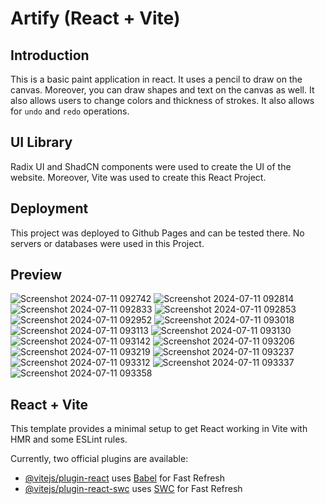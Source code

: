 # Artify (React + Vite)

## Introduction

This is a basic paint application in react. It uses a pencil to draw on the canvas. Moreover, you can draw shapes and text on the canvas as well. It also allows users to change colors and thickness of strokes. It also allows for `undo` and `redo` operations.

## UI Library

Radix UI and ShadCN components were used to create the UI of the website. Moreover, Vite was used to create this React Project.

## Deployment

This project was deployed to Github Pages and can be tested there. No servers or databases were used in this Project.

## Preview
![Screenshot 2024-07-11 092742](https://github.com/HasanYahya101/Artify-Vite/assets/118683092/b7f3880d-7fca-47bd-8355-855f0e03eb4e)
![Screenshot 2024-07-11 092814](https://github.com/HasanYahya101/Artify-Vite/assets/118683092/ddac67fe-f6b9-403e-b17b-d9f27e7decf7)
![Screenshot 2024-07-11 092833](https://github.com/HasanYahya101/Artify-Vite/assets/118683092/0c9d0146-c72e-428c-b32c-4e1049716010)
![Screenshot 2024-07-11 092853](https://github.com/HasanYahya101/Artify-Vite/assets/118683092/51213c44-6c91-40e9-bc7e-140316f4b65b)
![Screenshot 2024-07-11 092952](https://github.com/HasanYahya101/Artify-Vite/assets/118683092/bdfebed1-ef80-420f-b892-994d367d172f)
![Screenshot 2024-07-11 093018](https://github.com/HasanYahya101/Artify-Vite/assets/118683092/0f0b64ca-e626-441f-8d37-e74bc1f6a19d)
![Screenshot 2024-07-11 093113](https://github.com/HasanYahya101/Artify-Vite/assets/118683092/12658176-6771-49a6-b499-5f0568f95517)
![Screenshot 2024-07-11 093130](https://github.com/HasanYahya101/Artify-Vite/assets/118683092/91d1b767-ee64-442d-a010-aed201f602f2)
![Screenshot 2024-07-11 093142](https://github.com/HasanYahya101/Artify-Vite/assets/118683092/e35ff3ce-25d8-462f-8065-13d7117bfa2c)
![Screenshot 2024-07-11 093206](https://github.com/HasanYahya101/Artify-Vite/assets/118683092/4be4194f-49b7-4202-b338-61ea116c3b8c)
![Screenshot 2024-07-11 093219](https://github.com/HasanYahya101/Artify-Vite/assets/118683092/1936c6f9-3511-428b-84be-217343d6814c)
![Screenshot 2024-07-11 093237](https://github.com/HasanYahya101/Artify-Vite/assets/118683092/62df81fa-fea2-4870-ad38-e21bf11dc32b)
![Screenshot 2024-07-11 093312](https://github.com/HasanYahya101/Artify-Vite/assets/118683092/fb30a751-b0da-43cd-9a40-4af91b85cfdf)
![Screenshot 2024-07-11 093337](https://github.com/HasanYahya101/Artify-Vite/assets/118683092/3c67c893-ecc0-4c8d-9c24-54d7e7197275)
![Screenshot 2024-07-11 093358](https://github.com/HasanYahya101/Artify-Vite/assets/118683092/8b9ab5a5-b936-4aa5-9456-f2a8d4e4c5b2)


## React + Vite

This template provides a minimal setup to get React working in Vite with HMR and some ESLint rules.

Currently, two official plugins are available:

- [@vitejs/plugin-react](https://github.com/vitejs/vite-plugin-react/blob/main/packages/plugin-react/README.md) uses [Babel](https://babeljs.io/) for Fast Refresh
- [@vitejs/plugin-react-swc](https://github.com/vitejs/vite-plugin-react-swc) uses [SWC](https://swc.rs/) for Fast Refresh
